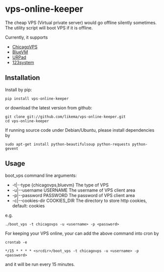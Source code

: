 # vps-online-keeper

The cheap VPS (Virtual private server) would go offline silently sometimes. The utility script will boot VPS if it is offline.

Currently, it supports

* [ChicagoVPS](http://www.chicagovps.net/)
* [BlueVM](https://www.bluevm.com/)
* [URPad](http://urpad.net/)
* [123system](https://123systems.net/)

## Installation

Install by pip:

	pip install vps-online-keeper

or download the latest version from github:

	git clone git://github.com/likema/vps-online-keeper.git
	cd vps-online-keeper

If running source code under Debian/Ubuntu, please install dependencies by

	sudo apt-get install python-beautifulsoup python-requests python-gevent
	
## Usage

boot\_vps command line arguments:

* -t|--type {chicagovps,bluevm} The type of VPS
* -u|--username USERNAME        The username of VPS client area
* -p|--password PASSWORD        The password of VPS client area
* -c|--cookies-dir COOKIES\_DIR  The directory to store http cookies, default: cookies

e.g.

	./boot_vps -t chicagovps -u <username> -p <password>
	
For keeping your VPS online, your can add the above command into cron by
	
	crontab -e

	*/15 * * * * <srcdir>/boot_vps -t chicagovps -u <username> -p <password>
	
and it will be run every 15 minutes.

